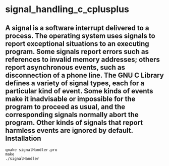# signal_handling_c_cplusplus
A signal is a software interrupt delivered to a process. The operating system uses signals to report exceptional situations to an executing program. Some signals report errors such as references to invalid memory addresses; others report asynchronous events, such as disconnection of a phone line.  The GNU C Library defines a variety of signal types, each for a particular kind of event. Some kinds of events make it inadvisable or impossible for the program to proceed as usual, and the corresponding signals normally abort the program. Other kinds of signals that report harmless events are ignored by default.
Installation
------------
~~~
qmake signalHandler.pro
make 
./signalHandler
~~~
